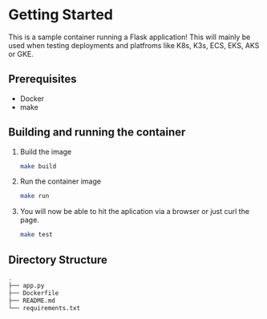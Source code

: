 <!-- GETTING STARTED -->
# Getting Started

This is a sample container running a Flask application! This will mainly be used when testing deployments and platfroms like K8s, K3s, ECS, EKS, AKS or GKE.

## Prerequisites

* Docker
* make

## Building and running the container

1. Build the image

   ```sh
   make build
   ```

2. Run the container image

   ```sh
   make run
   ```

3. You will now be able to hit the aplication via a browser or just curl the page.

   ```sh
   make test
   ```
  
## Directory Structure

   ```sh
   .
   ├── app.py
   ├── Dockerfile
   ├── README.md
   └── requirements.txt
   ```
